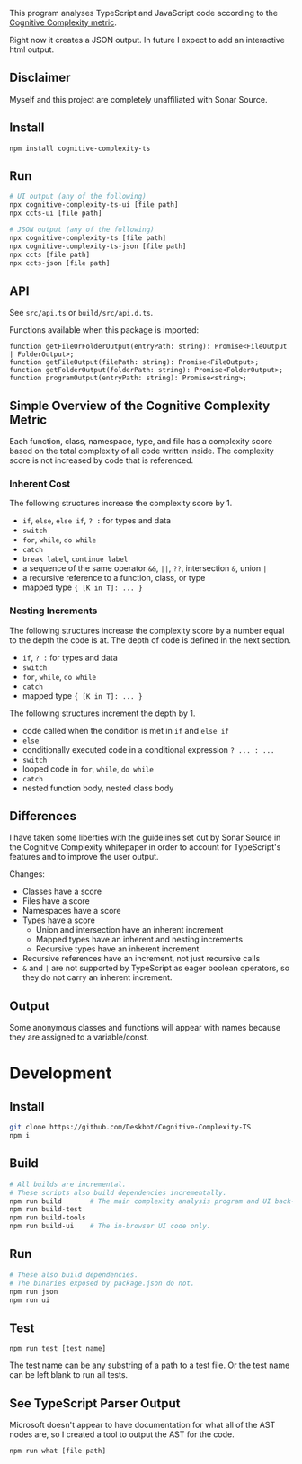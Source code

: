 This program analyses TypeScript and JavaScript code according to the [Cognitive Complexity metric](https://www.sonarsource.com/docs/CognitiveComplexity.pdf).

Right now it creates a JSON output. In future I expect to add an interactive html output.

## Disclaimer

Myself and this project are completely unaffiliated with Sonar Source.

## Install

```
npm install cognitive-complexity-ts
```

## Run

```bash
# UI output (any of the following)
npx cognitive-complexity-ts-ui [file path]
npx ccts-ui [file path]

# JSON output (any of the following)
npx cognitive-complexity-ts [file path]
npx cognitive-complexity-ts-json [file path]
npx ccts [file path]
npx ccts-json [file path]

```

## API

See `src/api.ts` or `build/src/api.d.ts`.

Functions available when this package is imported:

```
function getFileOrFolderOutput(entryPath: string): Promise<FileOutput | FolderOutput>;
function getFileOutput(filePath: string): Promise<FileOutput>;
function getFolderOutput(folderPath: string): Promise<FolderOutput>;
function programOutput(entryPath: string): Promise<string>;
```

## Simple Overview of the Cognitive Complexity Metric

Each function, class, namespace, type, and file has a complexity score based on the total complexity of all code written inside. The complexity score is not increased by code that is referenced.

### Inherent Cost

The following structures increase the complexity score by 1.

* `if`, `else`, `else if`, `? :` for types and data
* `switch`
* `for`, `while`, `do while`
* `catch`
* `break label`, `continue label`
* a sequence of the same operator `&&`, `||`, `??`, intersection `&`, union `|`
* a recursive reference to a function, class, or type
* mapped type `{ [K in T]: ... }`

### Nesting Increments

The following structures increase the complexity score by a number equal to the depth the code is at. The depth of code is defined in the next section.

* `if`, `? :` for types and data
* `switch`
* `for`, `while`, `do while`
* `catch`
* mapped type `{ [K in T]: ... }`

The following structures increment the depth by 1.

* code called when the condition is met in `if` and `else if`
* `else`
* conditionally executed code in a conditional expression `? ... : ...`
* `switch`
* looped code in `for`, `while`, `do while`
* `catch`
* nested function body, nested class body

## Differences

I have taken some liberties with the guidelines set out by Sonar Source in the Cognitive Complexity whitepaper in order to account for TypeScript's features and to improve the user output.

Changes:

* Classes have a score
* Files have a score
* Namespaces have a score
* Types have a score
    * Union and intersection have an inherent increment
    * Mapped types have an inherent and nesting increments
    * Recursive types have an inherent increment
* Recursive references have an increment, not just recursive calls
* `&` and `|` are not supported by TypeScript as eager boolean operators, so they do not carry an inherent increment.

## Output

Some anonymous classes and functions will appear with names because they are assigned to a variable/const.

# Development

## Install

```bash
git clone https://github.com/Deskbot/Cognitive-Complexity-TS
npm i
```

## Build

```bash
# All builds are incremental.
# These scripts also build dependencies incrementally.
npm run build       # The main complexity analysis program and UI back-end server.
npm run build-test
npm run build-tools
npm run build-ui    # The in-browser UI code only.
```

## Run

```bash
# These also build dependencies.
# The binaries exposed by package.json do not.
npm run json
npm run ui
```

## Test

```
npm run test [test name]
```

The test name can be any substring of a path to a test file. Or the test name can be left blank to run all tests.

## See TypeScript Parser Output

Microsoft doesn't appear to have documentation for what all of the AST nodes are, so I created a tool to output the AST for the code.

```
npm run what [file path]
```
